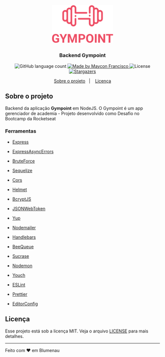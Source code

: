 <h1 align="center">
  <img alt="Gympoint" title="Gympoint" src=".github/logo.png" width="200px" />
</h1>

<h3 align="center">
  Backend Gympoint
</h3>


<p align="center">
  <img alt="GitHub language count" src="https://img.shields.io/github/languages/count/mayconfrancisco/gympoint-server?color=%2304D361">

  <a href="https://mayconfrancisco.com.br">
    <img alt="Made by Maycon Francisco" src="https://img.shields.io/badge/made%20by-Maycon%20Francisco-%2304D361">
  </a>

  <img alt="License" src="https://img.shields.io/badge/license-MIT-%2304D361">

  <a href="https://github.com/mayconfrancisco/gympoint-server/stargazers">
    <img alt="Stargazers" src="https://img.shields.io/github/stars/mayconfrancisco/gympoint-server?style=social">
  </a>
</p>

<p align="center">
  <a href="#sobre-o-projeto">Sobre o projeto</a>&nbsp;&nbsp;&nbsp;|&nbsp;&nbsp;&nbsp;
  <a href="#licença">Licença</a>
</p>

## Sobre o projeto

Backend da aplicação **Gympoint** em NodeJS. O Gympoint é um app gerenciador de academia - Projeto desenvolvido como Desafio no Bootcamp da Rocketseat

### Ferramentas

- [Express](https://expressjs.com/)
- [ExpressAsyncErrors](https://www.npmjs.com/package/express-async-errors)
- [BruteForce](https://www.npmjs.com/package/express-brute)
- [Sequelize](https://sequelize.org)
- [Cors](https://www.npmjs.com/package/cors)
- [Helmet](https://helmetjs.github.io)
- [BcryptJS](https://www.npmjs.com/package/bcryptjs)
- [JSONWebToken](https://www.npmjs.com/package/jsonwebtoken)
- [Yup](https://www.npmjs.com/package/yup)
- [Nodemailer](https://nodemailer.com/about/)
- [Handlebars](https://www.npmjs.com/package/express-handlebars)
- [BeeQueue](https://github.com/bee-queue/bee-queue)

- [Sucrase](https://github.com/alangpierce/sucrase)
- [Nodemon](https://nodemon.io)
- [Youch](https://www.npmjs.com/package/youch)
- [ESLint](https://eslint.org)
- [Prettier](https://prettier.io)
- [EditorConfig](https://editorconfig.org)


## Licença

Esse projeto está sob a licença MIT. Veja o arquivo [LICENSE](LICENSE.md) para mais detalhes.

---

Feito com ♥ em Blumenau
